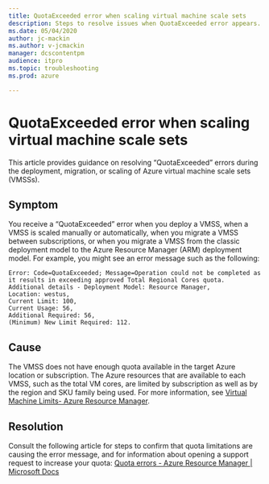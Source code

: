 ```yaml
---
title: QuotaExceeded error when scaling virtual machine scale sets
description: Steps to resolve issues when QuotaExceeded error appears.
ms.date: 05/04/2020
author: jc-mackin
ms.author: v-jcmackin
manager: dcscontentpm
audience: itpro
ms.topic: troubleshooting
ms.prod: azure

---
```


# QuotaExceeded error when scaling virtual machine scale sets

This article provides guidance on resolving “QuotaExceeded” errors during the deployment, migration, or scaling of Azure virtual machine scale sets (VMSSs).

## Symptom
You receive a “QuotaExceeded” error when you deploy a VMSS, when a VMSS is scaled manually or automatically, when you migrate a VMSS between subscriptions, or when you migrate a VMSS from the classic deployment model to the Azure Resource Manager (ARM) deployment model. 
For example, you might see an error message such as the following:
```output
Error: Code=QuotaExceeded; Message=Operation could not be completed as it results in exceeding approved Total Regional Cores quota. Additional details - Deployment Model: Resource Manager,
Location: westus,
Current Limit: 100,
Current Usage: 56,
Additional Required: 56,
(Minimum) New Limit Required: 112.
```

## Cause
The VMSS does not have enough quota available in the target Azure location or subscription.
The Azure resources that are available to each VMSS, such as the total VM cores, are limited by subscription as well as by the region and SKU family being used. For more information, see [Virtual Machine Limits- Azure Resource Manager](https://docs.microsoft.com/azure/azure-resource-manager/management/azure-subscription-service-limits#virtual-machines-limits---azure-resource-manager).

## Resolution
Consult the following article for steps to confirm that quota limitations are causing the error message, and for information about opening a support request to increase your quota: [Quota errors - Azure Resource Manager | Microsoft Docs](https://docs.microsoft.com/azure/azure-resource-manager/templates/error-resource-quota)
